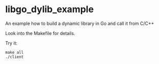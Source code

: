 # libgo_dylib_example
An example how to build a dynamic library in Go and call it from C/C++

Look into the Makefile for details.

Try it:

```
make all
./client
```
